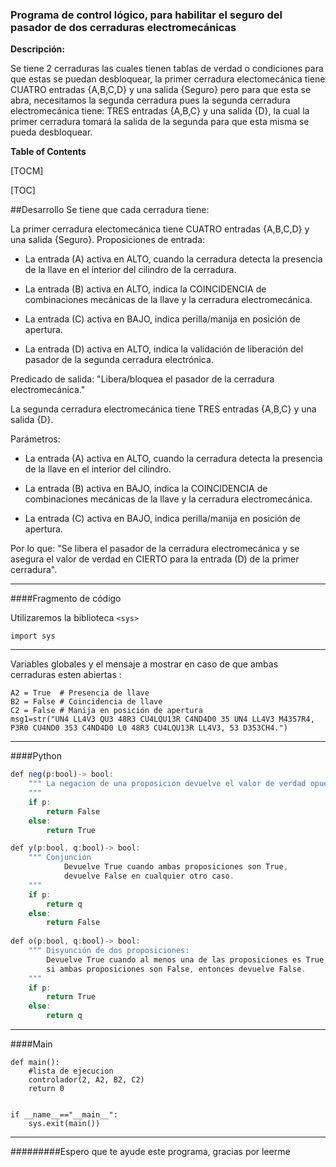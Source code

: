 ### Programa de control lógico, para habilitar el seguro del pasador de dos cerraduras electromecánicas
**Descripción:**

Se tiene 2 cerraduras las cuales tienen tablas de verdad o condiciones para que estas se puedan desbloquear, la primer cerradura electomecánica tiene CUATRO entradas {A,B,C,D} y una salida {Seguro} pero para que esta se abra, necesitamos  la segunda cerradura pues la segunda cerradura electromecánica tiene: TRES entradas {A,B,C} y una salida {D}, la cual la primer cerradura tomará la salida de la segunda para que esta misma se pueda desbloquear.

**Table of Contents**

[TOCM]

[TOC]

##Desarrollo
Se tiene que cada cerradura tiene:

La primer cerradura electomecánica tiene CUATRO entradas {A,B,C,D} y una salida {Seguro}.
Proposiciones de entrada:

- La entrada (A) activa en ALTO, cuando la cerradura detecta la presencia de la llave en el interior del cilindro de la cerradura.

- La entrada (B) activa en ALTO, indica la COINCIDENCIA de combinaciones mecánicas de la llave y la cerradura electromecánica.  

- La entrada (C) activa en BAJO, indica perilla/manija en posición de apertura.

- La entrada (D) activa en ALTO, indica la validación de liberación del pasador de la  segunda cerradura electrónica.

Predicado de salida: "Libera/bloquea el pasador de la cerradura electromecánica."

La segunda cerradura electromecánica tiene TRES entradas {A,B,C} y una salida {D}.

Parámetros:

- La entrada (A) activa en ALTO, cuando la cerradura detecta la presencia de la llave en el interior del cilindro.

- La entrada (B) activa en BAJO, indica la COINCIDENCIA de combinaciones mecánicas de la llave y la cerradura electromecánica.  

- La entrada (C) activa en BAJO, indica perilla/manija en posición de apertura.	

Por lo que: "Se libera el pasador de la cerradura electromecánica y se asegura el valor de 
verdad en CIERTO para la entrada (D) de la primer cerradura".

----
####Fragmento de código

Utilizaremos la biblioteca `<sys>` 

    import sys
    
----
Variables globales y el mensaje a mostrar en caso de que ambas cerraduras esten abiertas :

    A2 = True  # Presencia de llave
    B2 = False # Coincidencia de llave
    C2 = False # Manija en posición de apertura
    msg1=str("UN4 LL4V3 QU3 48R3 CU4LQU13R C4ND4D0 35 UN4 LL4V3 M4357R4, P3R0 CU4ND0 353 C4ND4D0 L0 48R3 CU4LQU13R LL4V3, 53 D353CH4.")
----
####Python

```javascript
def neg(p:bool)-> bool:
    """ La negacion de una proposicion devuelve el valor de verdad opuesto a p.
    """
    if p:
        return False
    else:
        return True

def y(p:bool, q:bool)-> bool:
    """ Conjunción
            Devuelve True cuando ambas proposiciones son True,
            devuelve False en cualquier otro caso.
    """
    if p:
        return q
    else:
        return False
    
def o(p:bool, q:bool)-> bool:
    """ Disyunción de dos proposiciones:
        Devuelve True cuando al menos una de las proposiciones es True,
        si ambas proposiciones son False, entonces devuelve False.
    """
    if p:
        return True
    else:
        return q
```
----
 ####Main

```Main
def main():
    #lista de ejecucion
    controlador(2, A2, B2, C2)
    return 0


if __name__=="__main__":
    sys.exit(main())
```


----

#########Espero que te ayude este programa, gracias por leerme
